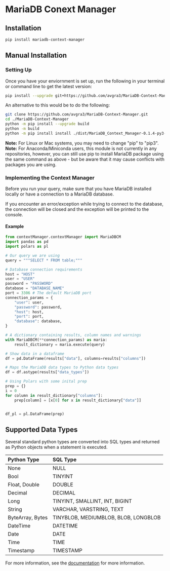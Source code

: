 # MariaDB Conext Manager

## Installation

```bash
pip install mariadb-context-manager
```

## Manual Installation

### Setting Up

Once you have your enviornment is set up, run the following in your terminal or command line to get the latest version:

```bash
pip install --upgrade git+https://github.com/avgra3/MariaDB-Context-Manager.git
```

An alternative to this would be to do the following:

```bash
git clone https://github.com/avgra3/MariaDB-Context-Manager.git
cd ./MariaDB-Context-Manager
python -m pip install --upgrade build
python -m build
python -m pip install install ./dist/MariaDB_Context_Manager-0.1.4-py3-none-any.whl
```

__Note:__ For Linux or Mac systems, you may need to change "pip" to "pip3".
__Note:__ For Anaconda/Miniconda users, this module is not currently in any repositories, however, you can still use pip to install MariaDB package using the same command as above - but be aware that it may cause conflicts with packages you are using.

### Implementing the Context Manager

Before you run your query, make sure that you have MariaDB installed locally or have a connection to a MariaDB database.

If you encounter an error/exception while trying to connect to the database, the connection will be closed and the exception will be printed to the console.

#### Example

```python
from contextManager.contextManager import MariaDBCM
import pandas as pd
import polars as pl

# Our query we are using
query = """SELECT * FROM table;"""

# Database connection requirements
host = "HOST"
user = "USER"
password = "PASSWORD"
database = "DATABASE_NAME"
port = 3306 # The default MariaDB port
connection_params = {
    "user": user,
    "password": password,
    "host": host,
    "port": port,
    "database": database,
}

# A dictionary containing results, column names and warnings
with MariaDBCM(**connection_params) as maria:
    result_dictionary = maria.execute(query)

# Show data in a dataframe
df = pd.DataFrame(results["data"], columns=results["columns"])

# Maps the MariaDB data types to Python data types
df = df.astype(results["data_types"])

# Using Polars with some inital prep
prep = {}
i = 0
for column in result_dictionary["columns"]:
    prep[column] = [x[0] for x in result_dictionary["data"]]


df_pl = pl.DataFrame(prep)
```

## Supported Data Types

Several standard python types are converted into SQL types and returned as Python objects when a statement is executed.

| Python Type | SQL Type |
|:--- | :--- |
| None | NULL |
| Bool | TINYINT |
| Float, Double | DOUBLE |
| Decimal | DECIMAL |
| Long | TINYINT, SMALLINT, INT, BIGINT |
| String | VARCHAR, VARSTRING, TEXT |
| ByteArray, Bytes | TINYBLOB, MEDIUMBLOB, BLOB, LONGBLOB |
| DateTime | DATETIME |
| Date | DATE |
| Time | TIME |
| Timestamp | TIMESTAMP |

For more information, see the [documentation](https://mariadb-corporation.github.io/mariadb-connector-python/usage.html) for more information.

